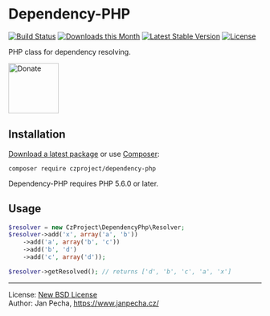 Dependency-PHP
==============

[![Build Status](https://github.com/czproject/dependency-php/workflows/Build/badge.svg)](https://github.com/czproject/dependency-php/actions)
[![Downloads this Month](https://img.shields.io/packagist/dm/czproject/dependency-php.svg)](https://packagist.org/packages/czproject/dependency-php)
[![Latest Stable Version](https://poser.pugx.org/czproject/dependency-php/v/stable)](https://github.com/czproject/dependency-php/releases)
[![License](https://img.shields.io/badge/license-New%20BSD-blue.svg)](https://github.com/czproject/dependency-php/blob/master/license.md)

PHP class for dependency resolving.

<a href="https://www.janpecha.cz/donate/"><img src="https://buymecoffee.intm.org/img/donate-banner.v1.svg" alt="Donate" height="100"></a>


Installation
------------

[Download a latest package](https://github.com/czproject/dependency-php/releases) or use [Composer](http://getcomposer.org/):

```
composer require czproject/dependency-php
```

Dependency-PHP requires PHP 5.6.0 or later.


Usage
-----

``` php
$resolver = new CzProject\DependencyPhp\Resolver;
$resolver->add('x', array('a', 'b'))
	->add('a', array('b', 'c'))
	->add('b', 'd')
	->add('c', array('d'));

$resolver->getResolved(); // returns ['d', 'b', 'c', 'a', 'x']
```

------------------------------

License: [New BSD License](license.md)
<br>Author: Jan Pecha, https://www.janpecha.cz/
